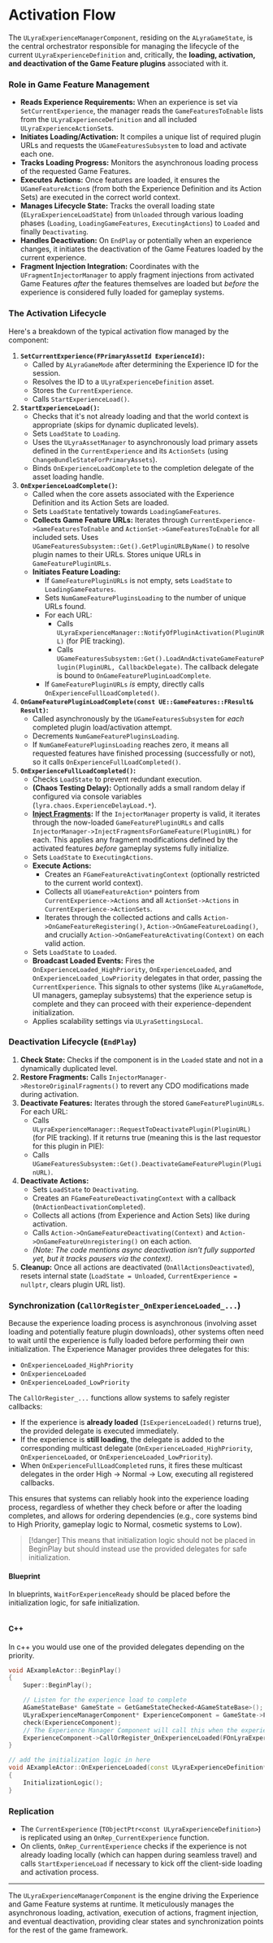 # Activation Flow

The `ULyraExperienceManagerComponent`, residing on the `ALyraGameState`, is the central orchestrator responsible for managing the lifecycle of the current `ULyraExperienceDefinition` and, critically, the **loading, activation, and deactivation of the Game Feature plugins** associated with it.

### Role in Game Feature Management

* **Reads Experience Requirements:** When an experience is set via `SetCurrentExperience`, the manager reads the `GameFeaturesToEnable` lists from the `ULyraExperienceDefinition` and all included `ULyraExperienceActionSet`s.
* **Initiates Loading/Activation:** It compiles a unique list of required plugin URLs and requests the `UGameFeaturesSubsystem` to load and activate each one.
* **Tracks Loading Progress:** Monitors the asynchronous loading process of the requested Game Features.
* **Executes Actions:** Once features are loaded, it ensures the `UGameFeatureAction`s (from both the Experience Definition and its Action Sets) are executed in the correct world context.
* **Manages Lifecycle State:** Tracks the overall loading state (`ELyraExperienceLoadState`) from `Unloaded` through various loading phases (`Loading`, `LoadingGameFeatures`, `ExecutingActions`) to `Loaded` and finally `Deactivating`.
* **Handles Deactivation:** On `EndPlay` or potentially when an experience changes, it initiates the deactivation of the Game Features loaded by the current experience.
* **Fragment Injection Integration:** Coordinates with the `UFragmentInjectorManager` to apply fragment injections from activated Game Features _after_ the features themselves are loaded but _before_ the experience is considered fully loaded for gameplay systems.

### The Activation Lifecycle

Here's a breakdown of the typical activation flow managed by the component:

1. **`SetCurrentExperience(FPrimaryAssetId ExperienceId)`:**
   * Called by `ALyraGameMode` after determining the Experience ID for the session.
   * Resolves the ID to a `ULyraExperienceDefinition` asset.
   * Stores the `CurrentExperience`.
   * Calls `StartExperienceLoad()`.
2. **`StartExperienceLoad()`:**
   * Checks that it's not already loading and that the world context is appropriate (skips for dynamic duplicated levels).
   * Sets `LoadState` to `Loading`.
   * Uses the `ULyraAssetManager` to asynchronously load primary assets defined in the `CurrentExperience` and its `ActionSets` (using `ChangeBundleStateForPrimaryAssets`).
   * Binds `OnExperienceLoadComplete` to the completion delegate of the asset loading handle.
3. **`OnExperienceLoadComplete()`:**
   * Called when the core assets associated with the Experience Definition and its Action Sets are loaded.
   * Sets `LoadState` tentatively towards `LoadingGameFeatures`.
   * **Collects Game Feature URLs:** Iterates through `CurrentExperience->GameFeaturesToEnable` and `ActionSet->GameFeaturesToEnable` for all included sets. Uses `UGameFeaturesSubsystem::Get().GetPluginURLByName()` to resolve plugin names to their URLs. Stores unique URLs in `GameFeaturePluginURLs`.
   * **Initiates Feature Loading:**
     * If `GameFeaturePluginURLs` is not empty, sets `LoadState` to `LoadingGameFeatures`.
     * Sets `NumGameFeaturePluginsLoading` to the number of unique URLs found.
     * For each URL:
       * Calls `ULyraExperienceManager::NotifyOfPluginActivation(PluginURL)` (for PIE tracking).
       * Calls `UGameFeaturesSubsystem::Get().LoadAndActivateGameFeaturePlugin(PluginURL, CallbackDelegate)`. The callback delegate is bound to `OnGameFeaturePluginLoadComplete`.
     * If `GameFeaturePluginURLs` _is_ empty, directly calls `OnExperienceFullLoadCompleted()`.
4. **`OnGameFeaturePluginLoadComplete(const UE::GameFeatures::FResult& Result)`:**
   * Called asynchronously by the `UGameFeaturesSubsystem` for _each_ completed plugin load/activation attempt.
   * Decrements `NumGameFeaturePluginsLoading`.
   * If `NumGameFeaturePluginsLoading` reaches zero, it means all requested features have finished processing (successfully or not), so it calls `OnExperienceFullLoadCompleted()`.
5. **`OnExperienceFullLoadCompleted()`:**
   * Checks `LoadState` to prevent redundant execution.
   * **(Chaos Testing Delay):** Optionally adds a small random delay if configured via console variables (`lyra.chaos.ExperienceDelayLoad.*`).
   * [**Inject Fragments**](../../items/modularity-fragment-injector/)**:** If the `InjectorManager` property is valid, it iterates through the now-loaded `GameFeaturePluginURLs` and calls `InjectorManager->InjectFragmentsForGameFeature(PluginURL)` for each. This applies any fragment modifications defined by the activated features _before_ gameplay systems fully initialize.
   * Sets `LoadState` to `ExecutingActions`.
   * **Execute Actions:**
     * Creates an `FGameFeatureActivatingContext` (optionally restricted to the current world context).
     * Collects all `UGameFeatureAction*` pointers from `CurrentExperience->Actions` and all `ActionSet->Actions` in `CurrentExperience->ActionSets`.
     * Iterates through the collected actions and calls `Action->OnGameFeatureRegistering()`, `Action->OnGameFeatureLoading()`, and crucially `Action->OnGameFeatureActivating(Context)` on each valid action.
   * Sets `LoadState` to `Loaded`.
   * **Broadcast Loaded Events:** Fires the `OnExperienceLoaded_HighPriority`, `OnExperienceLoaded`, and `OnExperienceLoaded_LowPriority` delegates in that order, passing the `CurrentExperience`. This signals to other systems (like `ALyraGameMode`, UI managers, gameplay subsystems) that the experience setup is complete and they can proceed with their experience-dependent initialization.
   * Applies scalability settings via `ULyraSettingsLocal`.

### Deactivation Lifecycle (`EndPlay`)

1. **Check State:** Checks if the component is in the `Loaded` state and not in a dynamically duplicated level.
2. **Restore Fragments:** Calls `InjectorManager->RestoreOriginalFragments()` to revert any CDO modifications made during activation.
3. **Deactivate Features:** Iterates through the stored `GameFeaturePluginURLs`. For each URL:
   * Calls `ULyraExperienceManager::RequestToDeactivatePlugin(PluginURL)` (for PIE tracking). If it returns true (meaning this is the last requestor for this plugin in PIE):
   * Calls `UGameFeaturesSubsystem::Get().DeactivateGameFeaturePlugin(PluginURL)`.
4. **Deactivate Actions:**
   * Sets `LoadState` to `Deactivating`.
   * Creates an `FGameFeatureDeactivatingContext` with a callback (`OnActionDeactivationCompleted`).
   * Collects all actions (from Experience and Action Sets) like during activation.
   * Calls `Action->OnGameFeatureDeactivating(Context)` and `Action->OnGameFeatureUnregistering()` on each action.
   * _(Note: The code mentions async deactivation isn't fully supported yet, but it tracks pausers via the context)_.
5. **Cleanup:** Once all actions are deactivated (`OnAllActionsDeactivated`), resets internal state (`LoadState = Unloaded`, `CurrentExperience = nullptr`, clears plugin URL list).

### Synchronization (`CallOrRegister_OnExperienceLoaded_...`)

Because the experience loading process is asynchronous (involving asset loading and potentially feature plugin downloads), other systems often need to wait until the experience is fully loaded before performing their own initialization. The Experience Manager provides three delegates for this:

* `OnExperienceLoaded_HighPriority`
* `OnExperienceLoaded`
* `OnExperienceLoaded_LowPriority`

The `CallOrRegister_...` functions allow systems to safely register callbacks:

* If the experience is **already loaded** (`IsExperienceLoaded()` returns true), the provided delegate is executed immediately.
* If the experience is **still loading**, the delegate is added to the corresponding multicast delegate (`OnExperienceLoaded_HighPriority`, `OnExperienceLoaded`, or `OnExperienceLoaded_LowPriority`).
* When `OnExperienceFullLoadCompleted` runs, it fires these multicast delegates in the order High -> Normal -> Low, executing all registered callbacks.

This ensures that systems can reliably hook into the experience loading process, regardless of whether they check before or after the loading completes, and allows for ordering dependencies (e.g., core systems bind to High Priority, gameplay logic to Normal, cosmetic systems to Low).

> [!danger]
> This means that initialization logic should not be placed in BeginPlay but should instead use the provided delegates for safe initialization.

<!-- tabs:start -->
#### **Blueprint**
In blueprints, `WaitForExperienceReady` should be placed before the initialization logic, for safe initialization.

<img src=".gitbook/assets/image (56).png" alt="" title="Safe initialization with experience system">


#### **C++**
In c++ you would use one of the provided delegates depending on the priority.

```cpp
void AExampleActor::BeginPlay()
{
    Super::BeginPlay();

    // Listen for the experience load to complete
    AGameStateBase* GameState = GetGameStateChecked<AGameStateBase>();
    ULyraExperienceManagerComponent* ExperienceComponent = GameState->FindComponentByClass<ULyraExperienceManagerComponent>();
    check(ExperienceComponent);
    // The Experience Manager Component will call this when the experience has finished loading
    ExperienceComponent->CallOrRegister_OnExperienceLoaded(FOnLyraExperienceLoaded::FDelegate::CreateUObject(this, &ThisClass::OnExperienceLoaded));
}
```

```cpp
// add the initialization logic in here
void AExampleActor::OnExperienceLoaded(const ULyraExperienceDefinition* Experience)
{
    InitializationLogic();
}
```

<!-- tabs:end -->

### Replication

* The `CurrentExperience` (`TObjectPtr<const ULyraExperienceDefinition>`) is replicated using an `OnRep_CurrentExperience` function.
* On clients, `OnRep_CurrentExperience` checks if the experience is not already loading locally (which can happen during seamless travel) and calls `StartExperienceLoad` if necessary to kick off the client-side loading and activation process.

***

The `ULyraExperienceManagerComponent` is the engine driving the Experience and Game Feature systems at runtime. It meticulously manages the asynchronous loading, activation, execution of actions, fragment injection, and eventual deactivation, providing clear states and synchronization points for the rest of the game framework.
